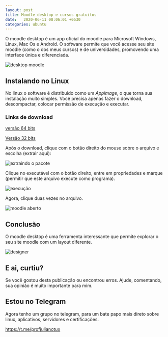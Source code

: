 ```yaml
---
layout: post
title: Moodle desktop e cursos gratuitos
date:   2020-06-11 08:06:01 +0530
categories: ubuntu
---
```


O moodle desktop é um app oficial do moodle para Microsoft Windows, Linux, Mac Os e Android. O software permite que você acesse seu site moodle (como o dos meus cursos) e de universidades, promovendo uma interface única e diferenciada.

![desktop moodle](https://profjulianoramos.github.io/linux/blog/images/desktpmoodle.png)



## Instalando no Linux

No linux o software é distribuído como um *Appimage*, o que torna sua instalação muito simples. Você precisa apenas fazer o download, descompactar, colocar permissão de execução e executar.

### Links de download

[versão 64 bits](https://download.moodle.org/desktop/download.php?platform=linux&arch=64)

[Versão 32 bits](https://download.moodle.org/desktop/download.php?platform=linux&arch=32)

Após o download, clique com o botão direito do mouse sobre o arquivo e escolha (extrair aqui):

![extraindo o pacote](https://profjulianoramos.github.io/linux/blog/images/extrair.png)

Clique no executável com o botão direito, entre em propriedades e marque (permitir que este arquivo execute como programa).

![execução](https://profjulianoramos.github.io/linux/blog/images/exec.png)

Agora, clique duas vezes no arquivo.

![moodle aberto](https://profjulianoramos.github.io/linux/blog/images/moodle1.png)


## Conclusão

O moodle desktop é uma ferramenta interessante que permite explorar o seu site moodle com um layout diferente. 

![designer](https://profjulianoramos.github.io/linux/blog/images/designer.png)



## E ai, curtiu?

Se você gostou desta publicação ou encontrou erros. Ajude, comentando, sua opinião é muito importante para mim.

## Estou no Telegram
Agora tenho um grupo no telegram, para um bate papo mais direto sobre linux, aplicativos, servidores e certificações.

<https://t.me/profjulianotux>

